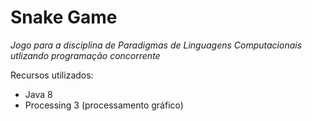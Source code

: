 # Snake Game

*Jogo para a disciplina de Paradigmas de Linguagens Computacionais utlizando programação concorrente*

Recursos utilizados:

* Java 8
* Processing 3 (processamento gráfico)